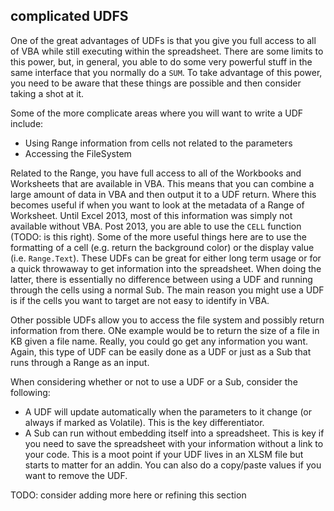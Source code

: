 ## complicated UDFS

One of the great advantages of UDFs is that you give you full access to all of VBA while still executing within the spreadsheet. There are some limits to this power, but, in general, you able to do some very powerful stuff in the same interface that you normally do a `SUM`. To take advantage of this power, you need to be aware that these things are possible and then consider taking a shot at it.

Some of the more complicate areas where you will want to write a UDF include:

- Using Range information from cells not related to the parameters
- Accessing the FileSystem

Related to the Range, you have full access to all of the Workbooks and Worksheets that are available in VBA. This means that you can combine a large amount of data in VBA and then output it to a UDF return. Where this becomes useful if when you want to look at the metadata of a Range of Worksheet. Until Excel 2013, most of this information was simply not available without VBA. Post 2013, you are able to use the `CELL` function (TODO: is this right). Some of the more useful things here are to use the formatting of a cell (e.g. return the background color) or the display value (i.e. `Range.Text`). These UDFs can be great for either long term usage or for a quick throwaway to get information into the spreadsheet. When doing the latter, there is essentially no difference between using a UDF and running through the cells using a normal Sub. The main reason you might use a UDF is if the cells you want to target are not easy to identify in VBA.

Other possible UDFs allow you to access the file system and possibly return information from there. ONe example would be to return the size of a file in KB given a file name. Really, you could go get any information you want. Again, this type of UDF can be easily done as a UDF or just as a Sub that runs through a Range as an input.

When considering whether or not to use a UDF or a Sub, consider the following:

- A UDF will update automatically when the parameters to it change (or always if marked as Volatile). This is the key differentiator.
- A Sub can run without embedding itself into a spreadsheet. This is key if you need to save the spreadsheet with your information without a link to your code. This is a moot point if your UDF lives in an XLSM file but starts to matter for an addin. You can also do a copy/paste values if you want to remove the UDF.

TODO: consider adding more here or refining this section
